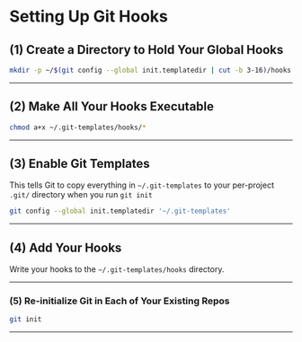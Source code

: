 # Setting Up Git Hooks

## (1) Create a Directory to Hold Your Global Hooks
```bash
mkdir -p ~/$(git config --global init.templatedir | cut -b 3-16)/hooks
```

---

## (2) Make All Your Hooks Executable
```bash
chmod a+x ~/.git-templates/hooks/*
```

---

## (3) Enable Git Templates
This tells Git to copy everything in `~/.git-templates` to your per-project `.git/` directory when you run `git init`

```bash
git config --global init.templatedir '~/.git-templates'
```

---

## (4) Add Your Hooks
Write your hooks to the `~/.git-templates/hooks` directory.

---

### (5) Re-initialize Git in Each of Your Existing Repos
```bash
git init
```

---
